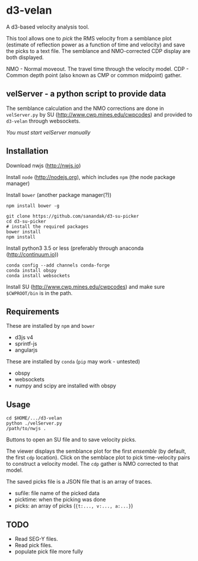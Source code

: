 # d3-velan

A d3-based velocity analysis tool.

This tool allows one to _pick_ the RMS velocity from a semblance
plot (estimate of reflection power as a function of time and velocity)
and save the picks to a text file.  The semblance and NMO-corrected
CDP display are both displayed.

NMO - Normal moveout.  The travel time through the velocity model.
CDP - Common depth point (also known as CMP or common midpoint) gather.

## velServer - a python script to provide data

The semblance calculation and the NMO corrections are done in `velServer.py`
by SU (http://www.cwp.mines.edu/cwpcodes) and provided to `d3-velan` through
websockets.

*You must start velServer manually*

## Installation

Download nwjs  (http://nwjs.io)

Install `node` (http://nodejs.org), which includes `npm` (the node
package manager)

Install `bower` (another package manager(?))

    npm install bower -g

    git clone https://github.com/sanandak/d3-su-picker
    cd d3-su-picker
    # install the required packages
    bower install
    npm install

Install python3 3.5 or less (preferably through anaconda (http://continuum.io))

    conda config --add channels conda-forge
    conda install obspy
    conda install websockets

Install SU (http://www.cwp.mines.edu/cwpcodes) and make sure `$CWPROOT/bin` is in the path.

## Requirements

  These are installed by `npm` and `bower`
  - d3js v4
  - sprintf-js
  - angularjs

  These are installed by `conda` (`pip` may work - untested)
  - obspy
  - websockets
  - numpy and scipy are installed with obspy

## Usage

    cd $HOME/.../d3-velan
    python ./velServer.py
    /path/to/nwjs .

Buttons to open an SU file and to save velocity picks.

The viewer displays the semblance plot for the
first _ensemble_ (by default, the first `cdp` location).
Click on the semblace plot to pick time-velocity pairs to construct
a velocity model.  The `cdp` gather is NMO corrected to that model.

The saved picks file is a JSON file that is an array of traces.
- sufile: file name of the picked data
- picktime: when the picking was done
- picks: an array of picks (`{t:..., v:..., a:...}`)

## TODO

  - Read SEG-Y files.
  - Read pick files.
  - populate pick file more fully
